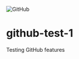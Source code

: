 ![GitHub](https://img.shields.io/github/license/shivtorov/github-test-1?style=plastic)

# github-test-1
Testing GitHub features
